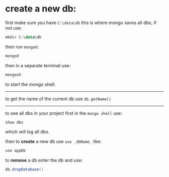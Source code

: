 # create a new db:

first make sure you have `C:\data\db` this is where mongo saves all dbs, if not use:

```powershell
mkdir C:\data\db
```

then run `mongod`:

```powershell
mongod
```

then in a separate terminal use:

```powershell
mongosh
```

to start the mongo shell.

---

to get the name of the current db use `db.getName()`

---

to see all dbs in your project first in the `mongo shell` use:

```powershell
show dbs
```

which will log all dbs.

then to **create** a new db use `use _dbName_` like:


```powershell
use appDb
```

to **remove** a db enter the db and use:

```powershell
db.dropDatabase()
```
